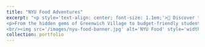 ```yaml
---
title: "NYU Food Adventures"
excerpt: "<p style='text-align: center; font-size: 1.1em;'>🍴 Discover the Flavors Around NYU! 🍴</p> 
<p>From the hidden gems of Greenwich Village to budget-friendly student favorites, join us on a culinary journey through the vibrant and diverse food scene near NYU. Whether it’s comforting classics, global cuisines, or the perfect cup of coffee, there’s something for every palate. Let's explore NYC’s foodie paradise together! 🍕🍣☕</p>
<br/><img src='/images/nyu-food-banner.jpg' alt='NYU Food' style='width: 100%; max-width: 500px; display: block; margin: 0 auto;'>"
collection: portfolio
---
```

